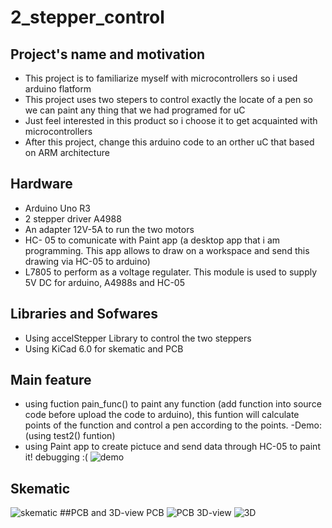 # 2_stepper_control
## Project's name and motivation
- This project is to familiarize myself with microcontrollers so i used arduino flatform
- This project uses two stepers to control exactly the locate of a pen so we can paint any thing that we had programed for uC
- Just feel interested in this product so i choose it to get acquainted with microcontrollers
- After this project, change this arduino code to an orther uC that based on ARM architecture
## Hardware
- Arduino Uno R3
- 2 stepper driver A4988
- An adapter 12V-5A to run the two motors
- HC- 05 to comunicate with Paint app (a desktop app that i am programming. This app allows to draw on a workspace and send this drawing via HC-05 to arduino)
- L7805 to perform as a voltage regulater. This module is used to supply 5V DC for arduino, A4988s and HC-05
## Libraries and Sofwares
- Using accelStepper Library to control the two steppers
- Using KiCad 6.0 for skematic and PCB
## Main feature
- using fuction pain_func() to paint any function (add function into source code before upload the code to arduino), this funtion will calculate points of the function
and control a pen according to the points.
-Demo: (using test2() funtion)
- using Paint app to create pictuce and send data through HC-05 to paint it! 
debugging :(
![demo](https://user-images.githubusercontent.com/122275694/236265364-1ec3fe52-bba9-41c8-bd6c-d334d6a53197.jpg)
## Skematic
![skematic](https://user-images.githubusercontent.com/122275694/236263339-7b05cdb7-8c22-4552-9d30-42c8c14bec10.png)
##PCB and 3D-view
PCB
![PCB](https://user-images.githubusercontent.com/122275694/236263855-1c826858-c4c8-4b8c-8ba0-c79a43d198d7.png)
3D-view
![3D](https://user-images.githubusercontent.com/122275694/236263976-9a4d33b3-9ee4-4d81-8ee5-199ba8eb78da.png)

